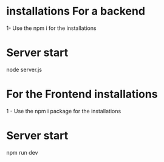 # installations For a backend

1- Use the npm i for the installations

# Server start
   node server.js


# For the Frontend installations 
1 - Use the npm i package for the installations

# Server start

npm run dev

